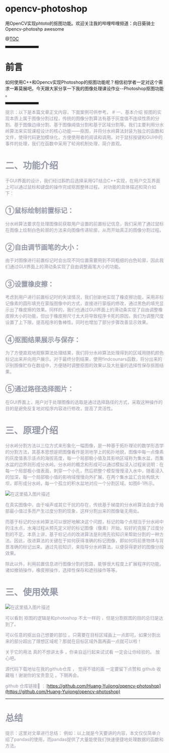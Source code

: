 # opencv-photoshop
用OpenCV实现phtoto的抠图功能。欢迎关注我的哔哩哔哩频道：向日葵骑士 Opencv-photoshp awesome



</font>

@[TOC](文章目录)


<hr style=" border:solid; width:100px; height:1px;" color=#000000 size=1">

# 前言
如何使用C++和Opencv实现Photoshop的抠图功能呢？相信初学者一定对这个需求一筹莫展吧。今天跟大家分享一下我的图像处理课设作业--Photoshop抠图功能 。

<hr style=" border:solid; width:100px; height:1px;" color=#000000 size=1">
<font color=#999AAA >提示：以下是本篇文章正文内容，下面案例可供参考。
# 一、基本介绍
抠图的实现本质上属于图像分割过程，传统的图像分割算法有基于灰度值不连续性质的分割、基于图像边缘分割、基于图像阈值分割和基于区域分割等。我们主要利用分水岭算法来实现课程设计的核心功能——抠图，并将分水岭算法封装为独立的函数和文件，使得代码更加模块化，方便使用者的阅读和调用。对于鼠标按键和GUI中的事件的处理，我们在函数中采用了轮询机制处理，简介直观。

# 二、功能介绍
于GUI界面的设计，我们经过斟酌后选择采用QT结合C++实现，在用户交互界面上可以通过鼠标和键盘的操作完成抠图整体过程。
对功能的具体描述和简介如下：
## ①鼠标绘制前置标记：
分水岭算法要求在处理图像前获取用户设置的前置标记信息，我们采用了通过鼠标在图像上绘制白色轮廓的方法来向图像传递轮廓，从而开始真正的图像分割过程。
## ②自由调节画笔的大小：
由于对图像进行前置标记时会出现不同位置需要用到不同粗细的白色轮廓，因此我们通过GUI界面上的滑动条实现了自由调整画笔大小的功能。
## ③设置橡皮擦：
考虑到用户进行前置标记时的失误情况，我们创新地实现了橡皮擦功能，采用非标记像素的圆形填充在蒙版图像中的方式，直接进行蒙版的修改，通过黑色的填充显示出了橡皮擦的效果。同样的，我们也通过GUI界面上的滑动条实现了自由调整橡皮擦大小的功能，但出于橡皮擦尺寸太大将导致程序卡死的原因，我们为调整尺度设置了上下限，提高程序的鲁棒性。同时也增加了部分步骤改善显示效果。
## ④抠图结果展示与保存：
为了方便直观地观察算法处理结果，我们将分水岭算法处理得到的区域用随机颜色标记出来并向用户展示。对于最终分割结果，使用findcounars函数，将分出来的识别图像贮存在数组中，方便随时调整抠图的效果以及大批量的选择性保存抠图结果。
## ⑤通过路径选择图片：
在GUI界面上，用户对于处理图像的选取是通过选择路径的方式，采取这种操作的目的是避免反复地对程序内容进行修改，提高了灵活性。


# 三、原理介绍
分水岭分割方法以三位方式来形象化一幅图像，是一种基于拓扑理论的数学形态学的分割方法，其基本思想是把图像看作是测地学上的拓扑地貌，图像中每一点像素的灰度值表示该点的海拔高度，每一个局部极小值及其影响区域称为集水盆，而集水盆的边界则形成分水岭。分水岭的概念和形成可以通过模拟浸入过程来说明：在每一个局部极小值表面，刺穿一个小孔，然后把整个模型慢慢浸入水中，随着浸入的加深，每一个局部极小值的影响域慢慢向外扩展，在两个集水盆汇合处构筑大坝，即形成分水岭，每一个孤立的积水盆地对应一个分割区域。如图6-1所示。

![在这里插入图片描述](https://img-blog.csdnimg.cn/bbb41a36bf074706b52b8277ddcce070.png?x-oss-process=image/watermark,type_d3F5LXplbmhlaQ,shadow_50,text_Q1NETiBA5ZCR5pel6JG16aqR5aOrRmFyYWRheQ==,size_14,color_FFFFFF,t_70,g_se,x_16)

 在真实图像中，由于噪声或其它干扰的存在，传统基于梯度的分水岭算法会由于局部最小值过多而产生过度分割的现象，这样分割出来的图像毫无用处。

而基于标记的分水岭算法可以很好地解决这个问题，标记的每个点相当于分水岭中的注水点，水淹过程从预先定义好的标记图像（像素）开始，较好的克服了过度分割的不足。本质上讲，基于标记点的改进算法是利用先验知识来帮助分割的一种方法。因此，改进算法的关键在于如何获得准确的标记图像，即如何将前景物体与背景准确的标记出来。通过先验知识，来指导分水岭算法，以便获得更好的图像分段效果。
 
 除此以外，利用前置信息进行图像分割的思路，能够很大程度上扩展程序的功能。诸如撤销操作，橡皮擦操作，选择性保存和遮挡操作等等。
# 三、使用效果
![在这里插入图片描述](https://img-blog.csdnimg.cn/317ac4ca8f534256bc03ddffa1c68104.png?x-oss-process=image/watermark,type_d3F5LXplbmhlaQ,shadow_50,text_Q1NETiBA5ZCR5pel6JG16aqR5aOrRmFyYWRheQ==,size_12,color_FFFFFF,t_70,g_se,x_16)

可以看到 抠图的逻辑是和photoshop 不太一样的 ，但是分割抠图的目的总归是达到了。

可以任意的抠出自己想要的部位 。只需要在目标区域画上一点即可。如果分割出来的部分超出了理想区域呢？那就在目标区域外面再画一点就可以啦！

关于它的用法 真的不想讲太多 ，你亲自运行起来试试看 一定会让你经验的。 放心吧。 


源代码下载地址在我的github仓库 ， 觉得不错的画 一定要留下点赞和 github 收藏哦！谢谢你的宝贵意见 。下期再会。 

github 仓库链接🔗 ：[https://github.com/Huang-Yujiong/opencv-photoshop](https://github.com/Huang-Yujiong/opencv-photoshop)

---
# 总结
<font color=#999AAA >提示：这里对文章进行总结：
例如：以上就是今天要讲的内容，本文仅仅简单介绍了pandas的使用，而pandas提供了大量能使我们快速便捷地处理数据的函数和方法。
